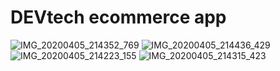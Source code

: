 # DEVtech ecommerce app

![IMG_20200405_214352_769](https://user-images.githubusercontent.com/39368095/78511766-14be3c00-7797-11ea-8f68-9e5617407a8f.JPG)
![IMG_20200405_214436_429](https://user-images.githubusercontent.com/39368095/78511770-1851c300-7797-11ea-9611-4d3610cabdeb.JPG)
![IMG_20200405_214223_155](https://user-images.githubusercontent.com/39368095/78511773-1a1b8680-7797-11ea-9ec5-49f28bdf98ba.JPG)
![IMG_20200405_214315_423](https://user-images.githubusercontent.com/39368095/78511776-1be54a00-7797-11ea-8277-ffbbac7d5ee8.JPG)
